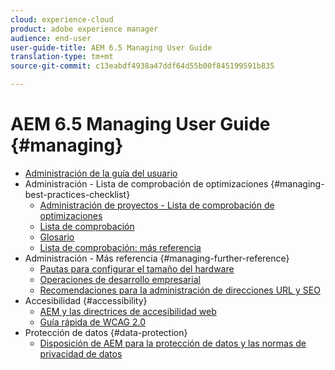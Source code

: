 ```yaml
---
cloud: experience-cloud
product: adobe experience manager
audience: end-user
user-guide-title: AEM 6.5 Managing User Guide
translation-type: tm+mt
source-git-commit: c13eabdf4938a47ddf64d55b00f845199591b835

---
```



# AEM 6.5 Managing User Guide {#managing}

+ [Administración de la guía del usuario](home.md)
+ Administración - Lista de comprobación de optimizaciones {#managing-best-practices-checklist}
   + [Administración de proyectos - Lista de comprobación de optimizaciones](best-practices.md)
   + [Lista de comprobación](best-practices-checklist.md)
   + [Glosario](best-practices-glossary.md)
   + [Lista de comprobación: más referencia](best-practices-further-reference.md)
+ Administración - Más referencia {#managing-further-reference}
   + [Pautas para configurar el tamaño del hardware](hardware-sizing-guidelines.md) 
   + [Operaciones de desarrollo empresarial](enterprise-devops.md)
   + [Recomendaciones para la administración de direcciones URL y SEO](seo-and-url-management.md) 
+ Accesibilidad {#accessibility}
   + [AEM y las directrices de accesibilidad web](web-accessibility.md) 
   + [Guía rápida de WCAG 2.0](qg-wcag.md)
+ Protección de datos {#data-protection}
   + [Disposición de AEM para la protección de datos y las normas de privacidad de datos](data-protection-and-privacy.md)
